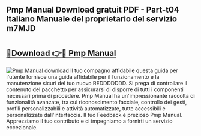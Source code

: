 ## Pmp Manual Download gratuit PDF - Part-t04 Italiano Manuale del proprietario del servizio m7MJD

# <h2><a href="http://dfbyg2i.blite.top/?on=Pmp+Manual">🔗Download 👉🔴 Pmp Manual</a></h2>

[![Pmp Manual download](https://i.imgur.com/lujVjoI.png)](http://dfbyg2i.blite.top/?on=Pmp+Manual)
Il tuo compagno affidabile questa guida per l'utente fornisce una guida affidabile per il funzionamento e la manutenzione sicuri del tuo nuovo REDDDDDDD. Si prega di controllare il contenuto del pacchetto per assicurarsi di disporre di tutti i componenti necessari prima di procedere. Pmp Manual ha un'impressionante raccolta di funzionalità avanzate, tra cui riconoscimento facciale, controllo dei gesti, profili personalizzabili e attività automatizzate, tutte accessibili e personalizzate dall'interfaccia. Il tuo Feedback è prezioso Pmp Manual. Apprezziamo il tuo contributo e ci impegniamo a fornirti un servizio eccezionale.
